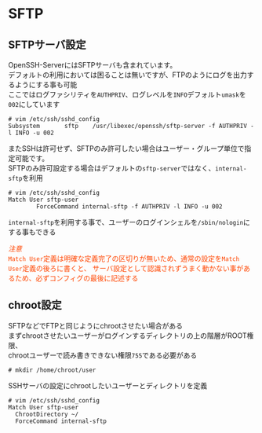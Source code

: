 # SFTP

## SFTPサーバ設定
OpenSSH-ServerにはSFTPサーバも含まれています。  
デフォルトの利用においては困ることは無いですが、FTPのようにログを出力するようにする事も可能  
ここではログファシリティを`AUTHPRIV`、ログレベルを`INFO`デフォルト`umask`を`002`にしています  

```
# vim /etc/ssh/sshd_config
Subsystem       sftp    /usr/libexec/openssh/sftp-server -f AUTHPRIV -l INFO -u 002
```

またSSHは許可せず、SFTPのみ許可したい場合はユーザー・グループ単位で指定可能です。  
SFTPのみ許可設定する場合はデフォルトの`sftp-server`ではなく、`internal-sftp`を利用  

```
# vim /etc/ssh/sshd_config
Match User sftp-user
        ForceCommand internal-sftp -f AUTHPRIV -l INFO -u 002
```

`internal-sftp`を利用する事で、ユーザーのログインシェルを`/sbin/nologin`にする事もできる  

<p style="color: OrangeRed;">
<i class="fas fa-exclamation-triangle">注意</i><br />  
<code>Match User</code>定義は明確な定義完了の区切りが無いため、通常の設定を<code>Match User</code>定義の後ろに書くと、  
サーバ設定として認識されずうまく動かない事があるため、必ずコンフィグの最後に記述する  
</p>

## chroot設定
SFTPなどでFTPと同じようにchrootさせたい場合がある  
まずchrootさせたいユーザーがログインするディレクトリの上の階層がROOT権限、  
chrootユーザーで読み書きできない権限`755`である必要がある  

```
# mkdir /home/chroot/user
```

SSHサーバの設定にchrootしたいユーザーとディレクトリを定義  

```
# vim /etc/ssh/sshd_config
Match User sftp-user
  ChrootDirectory ~/
  ForceCommand internal-sftp
```
